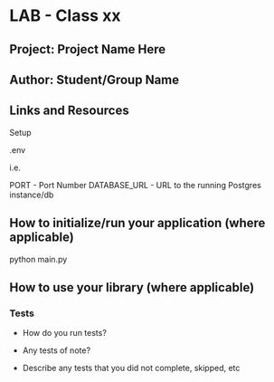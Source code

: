 # LAB - Class xx

## Project: Project Name Here

## Author: Student/Group Name

## Links and Resources

Setup

.env 

i.e.

PORT - Port Number
DATABASE_URL - URL to the running Postgres instance/db

## How to initialize/run your application (where applicable)

python main.py

## How to use your library (where applicable)

### Tests

- How do you run tests?

- Any tests of note?

- Describe any tests that you did not complete, skipped, etc
